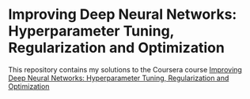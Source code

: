 # Improving Deep Neural Networks: Hyperparameter Tuning, Regularization and Optimization
This repository contains my solutions to the Coursera course [Improving Deep Neural Networks: Hyperparameter Tuning, Regularization and Optimization](https://www.coursera.org/learn/deep-neural-network/home/welcome)
